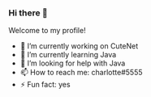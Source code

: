 ### Hi there 👋

Welcome to my profile!

- 🔭 I’m currently working on CuteNet
- 🌱 I’m currently learning Java
- 🤔 I’m looking for help with Java
- 📫 How to reach me: charlotte#5555
- ⚡ Fun fact: yes
